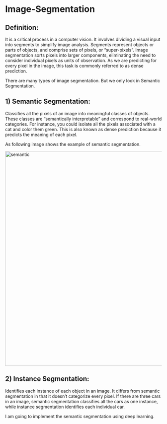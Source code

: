 # Image-Segmentation

## Definition:
It is a critical process in a computer vision. It involves dividing a visual input into segments to simplify  image analysis. Segments represent objects or parts of objects, and comprise sets of pixels, or “super-pixels”. Image segmentation sorts pixels into larger components, eliminating the need to consider individual pixels as units of observation. As we are predicting for every pixel in the image, this task is commonly referred to as dense prediction.

There are many types of image segmentation. But we only look in Semantic Segmentation.

## 1) Semantic Segmentation:
Classifies all the pixels of an image into meaningful classes of objects. These classes are “semantically interpretable” and correspond to real-world categories. For instance, you could isolate all the pixels associated with a cat and color them green. This is also known as dense prediction because it predicts the meaning of each pixel.

As following image shows the example of semantic segmentation.

<img width="692" alt="semantic" src="https://user-images.githubusercontent.com/50628520/86709949-2f27e000-c03a-11ea-8388-5877e9dab917.png">


## 2) Instance Segmentation:
Identifies each instance of each object in an image. It differs from semantic segmentation in that it doesn’t categorize every pixel. If there are three cars in an image, semantic segmentation classifies all the cars as one instance, while instance segmentation identifies each individual car.


I am going to implement the semantic segmentation using deep learning.
